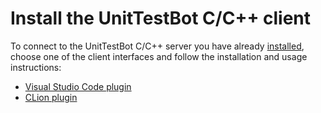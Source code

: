 # Install the UnitTestBot C/C++ client

To connect to the UnitTestBot C/C++ server you have already [installed](https://github.com/olganaumenko/UTBotCPPWiki_test/wiki/install-server),
choose one of the client interfaces and follow the installation and usage instructions:

* [Visual Studio Code plugin](vscode-overall.md)
* [CLion plugin](clion-overall.md)
